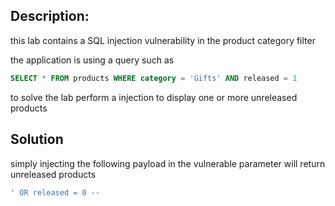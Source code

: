 
## Description:

this lab contains a SQL injection vulnerability in the product category filter

the application is using a query such as

```sql
SELECT * FROM products WHERE category = 'Gifts' AND released = 1
```

to solve the lab perform a injection to display one or more unreleased products 

## Solution

simply injecting the following payload in the vulnerable parameter will return unreleased products

```sql
' OR released = 0 -- 
```